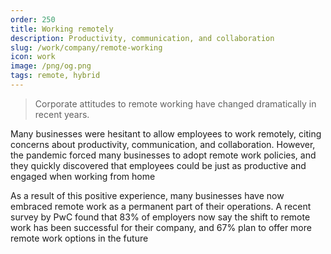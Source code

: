 ```yaml
---
order: 250
title: Working remotely
description: Productivity, communication, and collaboration
slug: /work/company/remote-working
icon: work
image: /png/og.png
tags: remote, hybrid
---
```


> Corporate attitudes to remote working have changed dramatically in recent years.

Many businesses were hesitant to allow employees to work remotely, citing concerns about productivity, communication, and collaboration. However, the pandemic forced many businesses to adopt remote work policies, and they quickly discovered that employees could be just as productive and engaged when working from home

As a result of this positive experience, many businesses have now embraced remote work as a permanent part of their operations. A recent survey by PwC found that 83% of employers now say the shift to remote work has been successful for their company, and 67% plan to offer more remote work options in the future

